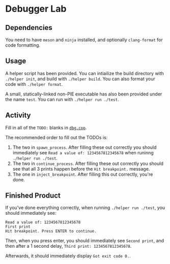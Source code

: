 # Debugger Lab
## Dependencies
You need to have `meson` and `ninja` installed, and optionally `clang-format` for code formatting.

## Usage
A helper script has been provided. You can intiailize the build directory with `./helper init`, and build with `./helper build`. You can also format your code with `./helper format`.

A small, statically-linked non-PIE executable has also been provided under the name `test`. You can run with `./helper run ./test`.

## Activity
Fill in all of the `TODO:` blanks in [`dbg.cpp`](dbg.cpp).

The recommended order to fill out the TODOs is:
1. The two in `spawn_process`. After filling these out correctly you should immediately see `Read a value of: 1234567812345678` when runinng `./helper run ./test`.
2. The two in `continue_process`. After filling these out correctly you should see that all 3 prints happen before the `Hit breakpoint.` message.
3. The one in `inject_breakpoint`. After filling this out correctly, you're done.

## Finished Product
If you've done everything correctly, when running `./helper run ./test`, you should immediately see:
```
Read a value of: 1234567812345678
First print
Hit breakpoint. Press ENTER to continue.
```
Then, when you press enter, you should immediately see `Second print`, and then after a 1 second delay, `Third print: 1234567812345678`.

Afterwards, it should immediately display `Got exit code 0.`.
